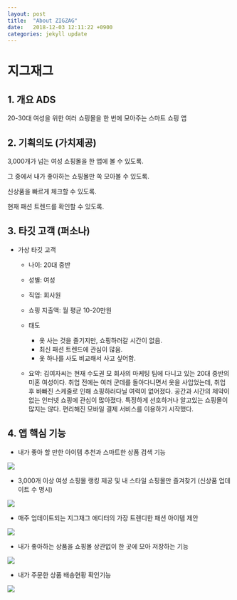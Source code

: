 ```yaml
---
layout: post
title:  "About ZIGZAG"
date:   2018-12-03 12:11:22 +0900
categories: jekyll update
---
```

# 지그재그



## 1. 개요 ADS

20-30대 여성을 위한 여러 쇼핑몰을 한 번에 모아주는 스마트 쇼핑 앱



## 2. 기획의도 (가치제공)

3,000개가 넘는 여성 쇼핑몰을 한 앱에 볼 수 있도록.

그 중에서 내가 좋아하는 쇼핑몰만 쏙 모아볼 수 있도록.

신상품을 빠르게 체크할 수 있도록.

현재 패션 트렌드를 확인할 수 있도록.



## 3. 타깃 고객 (퍼소나)

- 가상 타깃 고객

  - 나이: 20대 중반
  - 성별: 여성
  - 직업: 회사원
  - 쇼핑 지출액: 월 평균 10-20만원
  - 태도
    - 옷 사는 것을 즐기지만, 쇼핑하러갈 시간이 없음.
    - 최신 패션 트렌드에 관심이 많음.
    - 옷 하나를 사도 비교해서 사고 싶어함.

  - 요약: 김여자씨는 현재 수도권 모 회사의 마케팅 팀에 다니고 있는 20대 중반의 미혼 여성이다. 취업 전에는 여러 군데를 돌아다니면서 옷을 사입었는데, 취업 후 바빠진 스케줄로 인해 쇼핑하러다닐 여력이 없어졌다. 공간과 시간의 제약이 없는 인터넷 쇼핑에 관심이 많아졌다. 특정하게 선호하거나 알고있는 쇼핑몰이 많지는 않다. 편리해진 모바일 결제 서비스를 이용하기 시작했다.



## 4. 앱 핵심 기능

- 내가 좋아 할 만한 아이템 추천과 스마트한 상품 검색 기능

<img src="./../res/images/zigzag/1.png">

- 3,000개 이상 여성 쇼핑몰 랭킹 제공 및 내 스타일 쇼핑몰만 즐겨찾기 (신상품 업데이트 수 명시)

<img src="./../res/images/zigzag/2.png">

- 매주 업데이트되는 지그재그 에디터의 가장 트렌디한 패션 아이템 제안

<img src="./../res/images/zigzag/3.png">

- 내가 좋아하는 상품을 쇼핑몰 상관없이 한 곳에 모아 저장하는 기능 

<img src="./../res/images/zigzag/4.png">

- 내가 주문한 상품 배송현황 확인기능

<img src="./../res/images/zigzag/5.png">
